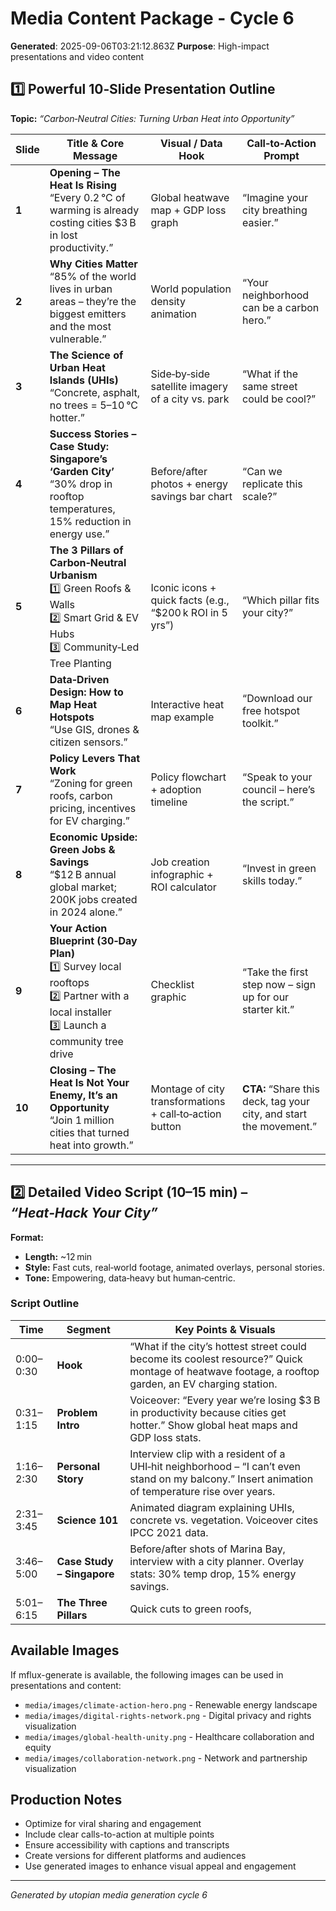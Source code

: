 # Media Content Package - Cycle 6

**Generated**: 2025-09-06T03:21:12.863Z
**Purpose**: High-impact presentations and video content

## 1️⃣ Powerful 10‑Slide Presentation Outline  
**Topic:** *“Carbon‑Neutral Cities: Turning Urban Heat into Opportunity”*  

| Slide | Title & Core Message | Visual / Data Hook | Call‑to‑Action Prompt |
|-------|----------------------|--------------------|-----------------------|
| **1** | **Opening – The Heat Is Rising**<br>“Every 0.2 °C of warming is already costing cities $3 B in lost productivity.” | Global heatwave map + GDP loss graph | “Imagine your city breathing easier.” |
| **2** | **Why Cities Matter**<br>“85% of the world lives in urban areas – they’re the biggest emitters and the most vulnerable.” | World population density animation | “Your neighborhood can be a carbon hero.” |
| **3** | **The Science of Urban Heat Islands (UHIs)**<br>“Concrete, asphalt, no trees = 5–10 °C hotter.” | Side‑by‑side satellite imagery of a city vs. park | “What if the same street could be cool?” |
| **4** | **Success Stories – Case Study: Singapore’s ‘Garden City’**<br>“30% drop in rooftop temperatures, 15% reduction in energy use.” | Before/after photos + energy savings bar chart | “Can we replicate this scale?” |
| **5** | **The 3 Pillars of Carbon‑Neutral Urbanism**<br>1️⃣ Green Roofs & Walls<br>2️⃣ Smart Grid & EV Hubs<br>3️⃣ Community‑Led Tree Planting | Iconic icons + quick facts (e.g., “$200 k ROI in 5 yrs”) | “Which pillar fits your city?” |
| **6** | **Data‑Driven Design: How to Map Heat Hotspots**<br>“Use GIS, drones & citizen sensors.” | Interactive heat map example | “Download our free hotspot toolkit.” |
| **7** | **Policy Levers That Work**<br>“Zoning for green roofs, carbon pricing, incentives for EV charging.” | Policy flowchart + adoption timeline | “Speak to your council – here’s the script.” |
| **8** | **Economic Upside: Green Jobs & Savings**<br>“$12 B annual global market; 200K jobs created in 2024 alone.” | Job creation infographic + ROI calculator | “Invest in green skills today.” |
| **9** | **Your Action Blueprint (30‑Day Plan)**<br>1️⃣ Survey local rooftops<br>2️⃣ Partner with a local installer<br>3️⃣ Launch a community tree drive | Checklist graphic | “Take the first step now – sign up for our starter kit.” |
| **10** | **Closing – The Heat Is Not Your Enemy, It’s an Opportunity**<br>“Join 1 million cities that turned heat into growth.” | Montage of city transformations + call‑to‑action button | **CTA:** “Share this deck, tag your city, and start the movement.” |

---

## 2️⃣ Detailed Video Script (10–15 min) – *“Heat‑Hack Your City”*  

**Format:**  
- **Length:** ~12 min  
- **Style:** Fast cuts, real‑world footage, animated overlays, personal stories.  
- **Tone:** Empowering, data‑heavy but human‑centric.  

### Script Outline

| Time | Segment | Key Points & Visuals |
|------|---------|---------------------|
| 0:00–0:30 | **Hook** | “What if the city’s hottest street could become its coolest resource?” Quick montage of heatwave footage, a rooftop garden, an EV charging station. |
| 0:31–1:15 | **Problem Intro** | Voiceover: “Every year we’re losing $3 B in productivity because cities get hotter.” Show global heat maps and GDP loss stats. |
| 1:16–2:30 | **Personal Story** | Interview clip with a resident of a UHI‑hit neighborhood – “I can’t even stand on my balcony.” Insert animation of temperature rise over years. |
| 2:31–3:45 | **Science 101** | Animated diagram explaining UHIs, concrete vs. vegetation. Voiceover cites IPCC 2021 data. |
| 3:46–5:00 | **Case Study – Singapore** | Before/after shots of Marina Bay, interview with a city planner. Overlay stats: 30% temp drop, 15% energy savings. |
| 5:01–6:15 | **The Three Pillars** | Quick cuts to green roofs,

## Available Images
If mflux-generate is available, the following images can be used in presentations and content:
- `media/images/climate-action-hero.png` - Renewable energy landscape
- `media/images/digital-rights-network.png` - Digital privacy and rights visualization  
- `media/images/global-health-unity.png` - Healthcare collaboration and equity
- `media/images/collaboration-network.png` - Network and partnership visualization

## Production Notes
- Optimize for viral sharing and engagement
- Include clear calls-to-action at multiple points
- Ensure accessibility with captions and transcripts
- Create versions for different platforms and audiences
- Use generated images to enhance visual appeal and engagement

---
*Generated by utopian media generation cycle 6*
